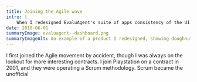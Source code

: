 ```yaml
---
title: Joining the Agile wave
intro: |
    When I redesigned EvaluAgent's suite of apps consistency of the UI was key, but there had to be a way of discerning one app from another at a glance.
date: 2018-06-01
summaryImage: evaluagent--dashboard.png
summaryImageAlt: An example of a product I redesigned, showing doughnut charts and key numbers for CSat, calls logged and more example 'cards'
---
```


I first joined the Agile movement by accident, though I was always on the lookout for more interesting contracts. I join Playstation on a contract in 2001, and they were operating a Scrum methodology.  Scrum became the unofficial 
